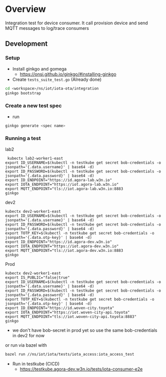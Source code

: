 # Overview
Integration test for device consumer. It call provision device and send MQTT messages to log/trace consumers

## Development
### Setup
* Install ginkgo and gomega
  * https://onsi.github.io/ginkgo/#installing-ginkgo
* Create `tests_suite_test.go` (Already done)
```sh
cd <workspace>/ns/iot/iota-ota/integration
ginkgo bootstrap
```

### Create a new test spec
* run 
```sh
ginkgo generate <spec name>
```

### Running a test      
lab2
```
 kubectx lab2-worker1-east
export ID_USERNAME=$(kubectl -n testkube get secret bob-credentials -o jsonpath='{.data.username}' | base64 -d)
export ID_PASSWORD=$(kubectl -n testkube get secret bob-credentials -o jsonpath='{.data.password}' | base64 -d)
export ID_ENDPOINT="https://id.agora-lab.w3n.io"
export IOTA_ENDPOINT="https://iot.agora-lab.w3n.io"
export MQTT_ENDPOINT="tls://iot.agora-lab.w3n.io:8883
ginkgo
```

dev2
```
kubectx dev2-worker1-east
export ID_USERNAME=$(kubectl -n testkube get secret bob-credentials -o jsonpath='{.data.username}' | base64 -d)
export ID_PASSWORD=$(kubectl -n testkube get secret bob-credentials -o jsonpath='{.data.password}' | base64 -d)
export TOTP_KEY=$(kubectl -n testkube get secret bob-credentials -o jsonpath='{.data.otp-key}' | base64 -d)
export ID_ENDPOINT="https://id.agora-dev.w3n.io"
export IOTA_ENDPOINT="https://iot.agora-dev.w3n.io"
export MQTT_ENDPOINT="tls://iot.agora-dev.w3n.io:8883
ginkgo
```

Prod
```
kubectx dev2-worker1-east 
export IS_PUBLIC="false|true"
export ID_USERNAME=$(kubectl -n testkube get secret bob-credentials -o jsonpath='{.data.username}' | base64 -d)
export ID_PASSWORD=$(kubectl -n testkube get secret bob-credentials -o jsonpath='{.data.password}' | base64 -d)
export TOTP_KEY=$(kubectl -n testkube get secret bob-credentials -o jsonpath='{.data.otp-key}' | base64 -d)
export ID_ENDPOINT="https://id.woven-city.toyota"
export IOTA_ENDPOINT="https://iot.woven-city-api.toyota"
export MQTT_ENDPOINT="tls://iot.woven-city-api.toyota:8883"
ginkgo
```
* we don't have bob-secret in prod yet so use the same bob-credentials in dev2 for now

or run via bazel with
```sh
bazel run //ns/iot/iota/tests/iota_access:iota_access_test
```
* Run in testkube (CICD) 
  * https://testkube.agora-dev.w3n.io/tests/iota-consumer-e2e
